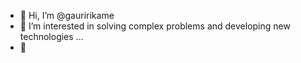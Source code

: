 - 👋 Hi, I’m @gauririkame
- 👀 I’m interested in solving complex problems and developing new technologies ...
- 🌱

<!---
gauririkame/gauririkame is a ✨ special ✨ repository because its `README.md` (this file) appears on your GitHub profile.
You can click the Preview link to take a look at your changes.
--->
